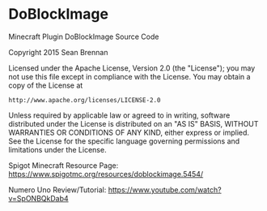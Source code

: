 # DoBlockImage
Minecraft Plugin DoBlockImage Source Code

Copyright 2015 Sean Brennan

Licensed under the Apache License, Version 2.0 (the "License");
you may not use this file except in compliance with the License.
You may obtain a copy of the License at

    http://www.apache.org/licenses/LICENSE-2.0

Unless required by applicable law or agreed to in writing, software
distributed under the License is distributed on an "AS IS" BASIS,
WITHOUT WARRANTIES OR CONDITIONS OF ANY KIND, either express or implied.
See the License for the specific language governing permissions and
limitations under the License.

Spigot Minecraft Resource Page:
https://www.spigotmc.org/resources/doblockimage.5454/

Numero Uno Review/Tutorial:
https://www.youtube.com/watch?v=SpONBQkDab4
